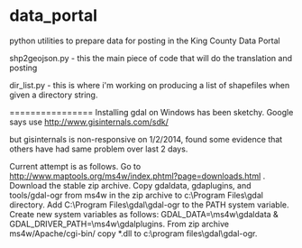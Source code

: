 data_portal
===========

python utilities to prepare data for posting in the King County Data Portal

shp2geojson.py - this the main piece of code that will do the translation and posting

dir_list.py - this is where i'm working on producing a list of shapefiles when given a directory string.

================
Installing gdal on Windows has been sketchy. Google says use http://www.gisinternals.com/sdk/

but gisinternals is non-responsive on 1/2/2014, found some evidence that others have had same problem over last 2 days.

Current attempt is as follows. Go to http://www.maptools.org/ms4w/index.phtml?page=downloads.html . 
Download the stable zip archive. Copy gdaldata, gdaplugins, and tools/gdal-ogr from ms4w in the zip archive 
to c:\Program Files\gdal directory. Add C:\Program Files\gdal\gdal-ogr to the PATH system variable. Create new 
system variables as follows: GDAL_DATA=\ms4w\gdaldata & GDAL_DRIVER_PATH=\ms4w\gdalplugins. From zip archive 
ms4w/Apache/cgi-bin/ copy *.dll to c:\program files\gdal\gdal-ogr. 


